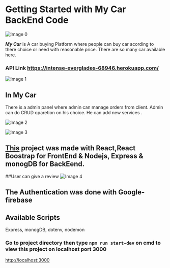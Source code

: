 # Getting Started with My Car BackEnd Code

![Image 0](https://i.ibb.co/SVp3ztw/screenshot-localhost-3000-2021-11-15-23-23-54.png)

**_My Car_** is A car buying Platform where people can buy car acording to there choice or need with reasonable price. There are so many car available here.

### API Link https://intense-everglades-68946.herokuapp.com/

![Image 1](https://i.ibb.co/BtmPh33/screenshot-localhost-3000-2021-11-15-23-27-52.png)

## In My Car

There is a admin panel where admin can manage orders from client. Admin can do CRUD oparetion on his choice. He can add new services .

![ Image 2](https://i.ibb.co/h7yHHBw/screenshot-localhost-3000-2021-11-15-23-29-47.png)

![ Image 3](https://i.ibb.co/kcm9FTd/screenshot-localhost-3000-2021-11-15-23-30-36.png)

## [This](https://car-website-c1665.web.app) project was made with React,React Boostrap for FrontEnd & Nodejs, Express & monogDB for BackEend.

##User can give a review
![ Image 4](https://i.ibb.co/1d8j7Sp/screenshot-car-website-c1665-web-app-2021-11-24-19-56-10.png)


## The Authentication was done with Google-firebase

## Available Scripts

Express, monogDB, dotenv, nodemon

### Go to project directory then type `npm run start-dev` on cmd to view this project on localhost port 3000

[http://localhost:3000](http://localhost:3000)

